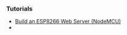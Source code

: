 
### Tutorials

* [Build an ESP8266 Web Server  (NodeMCU)](https://randomnerdtutorials.com/esp8266-web-server/)
* 
<!--stackedit_data:
eyJoaXN0b3J5IjpbLTE0MDk2ODk2NDNdfQ==
-->